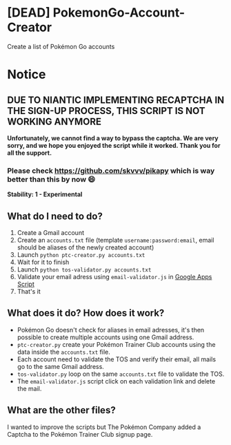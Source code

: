 # [DEAD] PokemonGo-Account-Creator
Create a list of Pokémon Go accounts

# Notice
## DUE TO NIANTIC IMPLEMENTING RECAPTCHA IN THE SIGN-UP PROCESS, THIS SCRIPT IS NOT WORKING ANYMORE

**Unfortunately, we cannot find a way to bypass the captcha. We are very sorry, and we hope you enjoyed the script while it worked. Thank you for all the support.**

### Please check https://github.com/skvvv/pikapy which is way better than this by now 😄

**Stability: 1 - Experimental**

## What do I need to do?
1. Create a Gmail account
2. Create an `accounts.txt` file (template `username:password:email`, email should be aliases of the newly created account)
3. Launch `python ptc-creator.py accounts.txt`
4. Wait for it to finish
5. Launch `python tos-validator.py accounts.txt`
6. Validate your email adress using `email-validator.js` in [Google Apps Script](https://www.google.com/script/start/)
7. That's it

## What does it do? How does it work?
- Pokémon Go doesn't check for aliases in email adresses, it's then possible to create multiple accounts using one Gmail address.
- `ptc-creator.py` create your Pokémon Trainer Club accounts using the data inside the `accounts.txt` file.
- Each account need to validate the TOS and verify their email, all mails go to the same Gmail address.
- `tos-validator.py` loop on the same `accounts.txt` file to validate the TOS.
- The `email-validator.js` script click on each validation link and delete the mail.

## What are the other files?
I wanted to improve the scripts but The Pokémon Company added a Captcha to the
Pokémon Trainer Club signup page.
